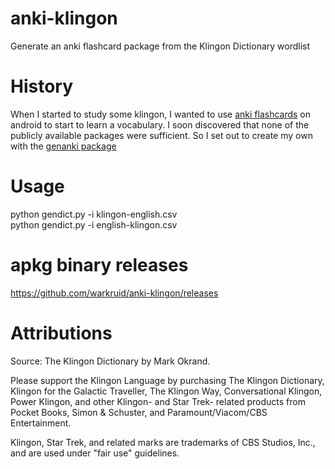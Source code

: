 # anki-klingon
Generate an anki flashcard package from the Klingon Dictionary wordlist

# History
When I started to study some klingon, I wanted to use [anki flashcards](https://apps.ankiweb.net/) on android to start to learn a vocabulary.
I soon discovered that none of the publicly available packages were sufficient. So I set out to create my own with the [genanki package](https://github.com/kerrickstaley/genanki)

# Usage
python gendict.py -i klingon-english.csv<br>
python gendict.py -i english-klingon.csv

# apkg binary releases 
https://github.com/warkruid/anki-klingon/releases

# Attributions
Source: The Klingon Dictionary by Mark Okrand.

Please support the Klingon Language by purchasing The Klingon Dictionary, Klingon for the Galactic Traveller, The Klingon Way, Conversational Klingon, Power Klingon, and other Klingon- and Star Trek- related products from Pocket Books, Simon & Schuster, and Paramount/Viacom/CBS Entertainment.

Klingon, Star Trek, and related marks are trademarks of CBS Studios, Inc., and are used under "fair use" guidelines.
